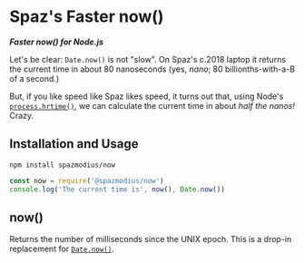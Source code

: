 # Spaz's Faster now()

***Faster now() for Node.js***

Let's be clear: `Date.now()` is not "slow".
On Spaz's c.2018 laptop it returns the current time in about 80 nanoseconds (yes, _nano_; 80 billionths-with-a-B of a second.)

But, if you like speed like Spaz likes speed, it turns out that, using Node's [`process.hrtime()`](https://nodejs.org/api/process.html#process_process_hrtime_time), we can calculate the current time in about _half the nanos!_
Crazy.

## Installation and Usage

`npm install spazmodius/now`

```js
const now = require('@spazmodius/now')
console.log('The current time is', now(), Date.now())
```

## now()

Returns the number of milliseconds since the UNIX epoch.
This is a drop-in replacement for [`Date.now()`](https://developer.mozilla.org/en-US/docs/Web/JavaScript/Reference/Global_Objects/Date/now).
